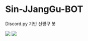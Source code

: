 # Sin-JJangGu-BOT
Discord.py 기반 신짱구 봇

<img src ="https://img.shields.io/badge/Python-3.7.4-blue">

<img src ="https://img.shields.io/badge/Discord.py-1.3.3-blue">
